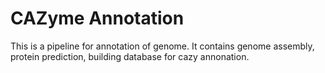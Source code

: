 # CAZyme Annotation

This is a pipeline for annotation of genome. It contains genome assembly, protein prediction, building database for cazy annonation.
